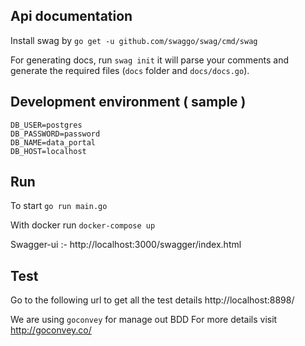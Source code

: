 ## Api documentation
 Install swag by `go get -u github.com/swaggo/swag/cmd/swag`
 
 For generating docs, run `swag init`  it will parse your comments and generate the required files (`docs` folder and `docs/docs.go`).

 ## Development environment ( sample )

```
DB_USER=postgres
DB_PASSWORD=password
DB_NAME=data_portal
DB_HOST=localhost
```

##  Run

To start  `go run main.go`

With docker run `docker-compose up`

Swagger-ui :- http://localhost:3000/swagger/index.html

## Test

Go to the following url to get all the test details
http://localhost:8898/

We are using `goconvey` for manage out BDD
For more details visit http://goconvey.co/